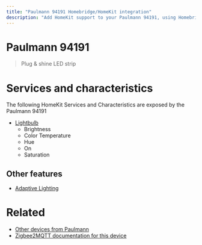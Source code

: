 ```yaml
---
title: "Paulmann 94191 Homebridge/HomeKit integration"
description: "Add HomeKit support to your Paulmann 94191, using Homebridge, Zigbee2MQTT and homebridge-z2m."
---
```

<!---
This file has been GENERATED using src/docgen/docgen.ts
DO NOT EDIT THIS FILE MANUALLY!
-->
# Paulmann 94191
> Plug & shine LED strip


# Services and characteristics
The following HomeKit Services and Characteristics are exposed by
the Paulmann 94191

* [Lightbulb](../../light.md)
  * Brightness
  * Color Temperature
  * Hue
  * On
  * Saturation

## Other features
* [Adaptive Lighting](../../light.md)

# Related
* [Other devices from Paulmann](../index.md#paulmann)
* [Zigbee2MQTT documentation for this device](https://www.zigbee2mqtt.io/devices/94191.html)